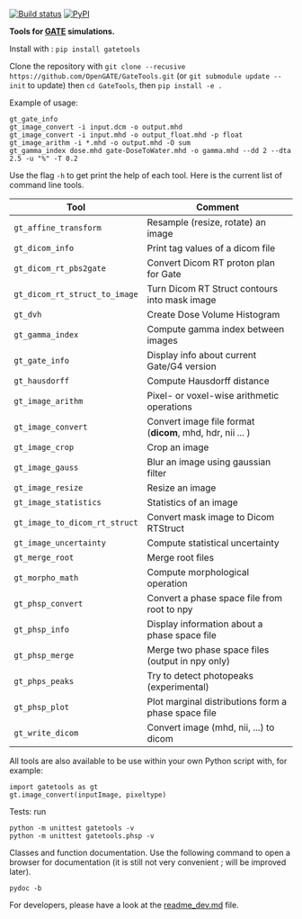 [![Build status](https://github.com/OpenGATE/GateTools/actions/workflows/main.yml/badge.svg)](https://github.com/OpenGATE/GateTools/actions/workflows/main.yml)
[![PyPI](https://img.shields.io/pypi/v/gatetools)](https://pypi.org/project/gatetools/)

**Tools for [GATE](https://github.com/OpenGATE/Gate/) simulations.**

Install with : `pip install gatetools`

Clone the repository with `git clone --recusive https://github.com/OpenGATE/GateTools.git`
(or `git submodule update --init` to update)
then `cd GateTools`, then `pip install -e .`

Example of usage:
```
gt_gate_info
gt_image_convert -i input.dcm -o output.mhd
gt_image_convert -i input.mhd -o output_float.mhd -p float
gt_image_arithm -i *.mhd -o output.mhd -O sum
gt_gamma_index dose.mhd gate-DoseToWater.mhd -o gamma.mhd --dd 2 --dta 2.5 -u "%" -T 0.2
```

Use the flag `-h` to get print the help of each tool. Here is the current list of command line tools.

| Tool                          | Comment                                                   |
| -------------                 | -------------                                             |
| `gt_affine_transform`         | Resample (resize, rotate) an image                        |
| `gt_dicom_info`               | Print tag values of a dicom file                          |
| `gt_dicom_rt_pbs2gate`        | Convert Dicom RT proton plan for Gate                     |
| `gt_dicom_rt_struct_to_image` | Turn Dicom RT Struct contours into mask image             |
| `gt_dvh`                      | Create Dose Volume Histogram                              |
| `gt_gamma_index`              | Compute gamma index between images                        |
| `gt_gate_info`                | Display info about current Gate/G4 version                |
| `gt_hausdorff`                | Compute Hausdorff distance                                |
| `gt_image_arithm`             | Pixel- or voxel-wise arithmetic operations                |
| `gt_image_convert`            | Convert image file format (**dicom**, mhd, hdr, nii ... ) |
| `gt_image_crop`               | Crop an image                                             |
| `gt_image_gauss`              | Blur an image using gaussian filter                       |
| `gt_image_resize`             | Resize an image                                           |
| `gt_image_statistics`         | Statistics of an image                                    |
| `gt_image_to_dicom_rt_struct` | Convert mask image to Dicom RTStruct                      |
| `gt_image_uncertainty`        | Compute statistical uncertainty                           |
| `gt_merge_root`               | Merge root files                                          |
| `gt_morpho_math`              | Compute morphological operation                           |
| `gt_phsp_convert`             | Convert a phase space file from root to npy               |
| `gt_phsp_info`                | Display information about a phase space file              |
| `gt_phsp_merge`               | Merge two phase space files (output in npy only)          |
| `gt_phps_peaks`               | Try to detect photopeaks (experimental)                   |
| `gt_phsp_plot`                | Plot marginal distributions form a phase space file       |
| `gt_write_dicom`              | Convert image (mhd, nii, ...) to dicom                    |

All tools are also available to be use within your own Python script with, for example:
```
import gatetools as gt
gt.image_convert(inputImage, pixeltype)
```

Tests: run
```
python -m unittest gatetools -v
python -m unittest gatetools.phsp -v
```

Classes and function documentation. Use the following command to open a browser for documentation (it is still not very convenient ; will be improved later).
```
pydoc -b
```

For developers, please have a look at the [readme_dev.md](readme_dev.md) file.
